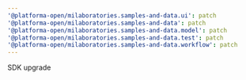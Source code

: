 ```yaml
---
'@platforma-open/milaboratories.samples-and-data.ui': patch
'@platforma-open/milaboratories.samples-and-data': patch
'@platforma-open/milaboratories.samples-and-data.model': patch
'@platforma-open/milaboratories.samples-and-data.test': patch
'@platforma-open/milaboratories.samples-and-data.workflow': patch
---
```


SDK upgrade
